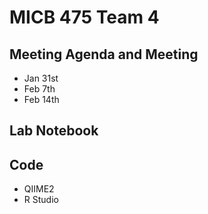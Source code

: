 # MICB 475 Team 4
## Meeting Agenda and Meeting

- Jan 31st 
- Feb 7th
- Feb 14th


## Lab Notebook


## Code
- QIIME2
- R Studio

